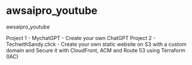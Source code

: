 # awsaipro_youtube
awsaipro_youtube

Project 1 - MychatGPT - Create your own ChatGPT 
Project 2 - TechwithSandy.click - Create your own static website on S3 with a custom domain and Secure it with CloudFront, ACM and Route 53 using Terraform (IAC) 
